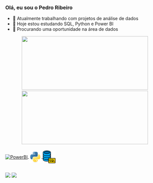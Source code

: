 ### Olá, eu sou o Pedro Ribeiro

- 🔭 Atualmente trabalhando com projetos de análise de dados
- 🌱 Hoje estou estudando SQL, Python e Power BI
- 👯 Procurando uma oportunidade na área de dados

<div align="center">
  <a href="https://github.com/Ribeiro-Pedro">
  <img height="170em" width="400" src="https://github-readme-stats.vercel.app/api?username=Ribeiro-Pedro&show_icons=true&theme=dark&include_all_commits=true&count_private=true"/>
  <img height="170em" width="400" src="https://github-readme-stats.vercel.app/api/top-langs/?username=Ribeiro-Pedro&layout=compact&langs_count=7&theme=dark"/>
</div>

<div style="display: inline_block"><br>
  <img align="center" alt="PowerBI" height="40" width="30" src="https://github.com/microsoft/PowerBI-Icons/blob/main/PNG/Power-BI.png?raw=true">
  <img align="center" alt="Python" height="40" width="40" src="https://raw.githubusercontent.com/devicons/devicon/master/icons/python/python-original.svg">
  <img align="center" alt="SQL" height="40" width="40" src="https://github.com/Ribeiro-Pedro/Ribeiro-Pedro/blob/main/sql_icon.png?raw=true">
</div>

##

<div>
  <a href="www.linkedin.com/in/pedro-ribeiro257" target="_blank"><img src="https://img.shields.io/badge/-LinkedIn-%230077B5?style=for-the-badge&logo=linkedin&logoColor=white" target="_blank"></a>
  <a href = "mailto:pedro.rocha257@gmail.com"><img src="https://img.shields.io/badge/-Gmail-%23333?style=for-the-badge&logo=gmail&logoColor=white" target="_blank"></a>
</div>
